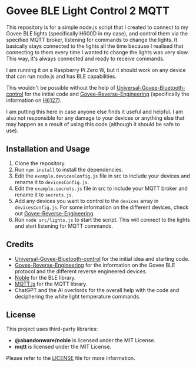 # Govee BLE Light Control 2 MQTT

This repository is for a simple node.js script that I created to connect to my Govee BLE lights (specifically H600D in my case), and control them via the specified MQTT broker, listening for commands to change the lights. It basically stays connected to the lights all the time because I realised that connecting to them every time I wanted to change the lights was very slow. This way, it's always connected and ready to receive commands.

I am running it on a Raspberry Pi Zero W, but it should work on any device that can run node.js and has BLE capabilities.

This wouldn't be possible without the help of [Universal-Govee-Bluetooth-control](https://github.com/Fefedu973/Universal-Govee-Bluetooth-control) for the initial code and [Govee-Reverse-Engineering](https://github.com/egold555/Govee-Reverse-Engineering) (specifically the information on [H6127](https://github.com/egold555/Govee-Reverse-Engineering/blob/master/Products/H6127.md)).

I am putting this here in case anyone else finds it useful and helpful. I am also not responsible for any damage to your devices or anything else that may happen as a result of using this code (although it should be safe to use).

## Installation and Usage

1. Clone the repository.
2. Run `npm install` to install the dependencies.
3. Edit the `example.devicesConfig.js` file in src to include your devices and rename it to `devicesConfig.js`.
4. Edit the `example.secrets.js` file in src to include your MQTT broker and rename it to `secrets.js`.
5. Add any devices you want to control to the `devices` array in `devicesConfig.js`. For some information on the different devices, check out [Govee-Reverse-Engineering](https://github.com/egold555/Govee-Reverse-Engineering).
6. Run `node src/lights.js` to start the script. This will connect to the lights and start listening for MQTT commands.



## Credits

- [Universal-Govee-Bluetooth-control](https://github.com/Fefedu973/Universal-Govee-Bluetooth-control) for the initial idea and starting code.
- [Govee-Reverse-Engineering](https://github.com/egold555/Govee-Reverse-Engineering) for the information on the Govee BLE protocol and the different reverse engineered devices.
- [Noble](https://github.com/abandonware/noble) for the BLE library.
- [MQTT.js](https://github.com/mqttjs/MQTT.js) for the MQTT library.
- ChatGPT and the AI overlords for the overall help with the code and deciphering the white light temperature commands.


## License

This project uses third-party libraries:

- **@abandonware/noble** is licensed under the MIT License.
- **mqtt** is licensed under the MIT License.

Please refer to the [LICENSE](LICENSE.md) file for more information.